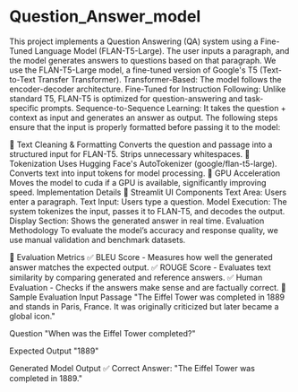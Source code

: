 # Question_Answer_model
This project implements a Question Answering (QA) system using a Fine-Tuned Language Model (FLAN-T5-Large). The user inputs a paragraph, and the model generates answers to questions based on that paragraph.
We use the FLAN-T5-Large model, a fine-tuned version of Google's T5 (Text-to-Text Transfer Transformer).
Transformer-Based: The model follows the encoder-decoder architecture.
Fine-Tuned for Instruction Following: Unlike standard T5, FLAN-T5 is optimized for question-answering and task-specific prompts.
Sequence-to-Sequence Learning: It takes the question + context as input and generates an answer as output.
The following steps ensure that the input is properly formatted before passing it to the model:

📌 Text Cleaning & Formatting
Converts the question and passage into a structured input for FLAN-T5.
Strips unnecessary whitespaces.
📌 Tokenization
Uses Hugging Face's AutoTokenizer (google/flan-t5-large).
Converts text into input tokens for model processing.
📌 GPU Acceleration
Moves the model to cuda if a GPU is available, significantly improving speed.
 Implementation Details
📌 Streamlit UI Components
Text Area: Users enter a paragraph.
Text Input: Users type a question.
Model Execution: The system tokenizes the input, passes it to FLAN-T5, and decodes the output.
Display Section: Shows the generated answer in real time.
Evaluation Methodology
To evaluate the model’s accuracy and response quality, we use manual validation and benchmark datasets.

📌 Evaluation Metrics
✅ BLEU Score - Measures how well the generated answer matches the expected output.
✅ ROUGE Score - Evaluates text similarity by comparing generated and reference answers.
✅ Human Evaluation - Checks if the answers make sense and are factually correct.
📌 Sample Evaluation
Input Passage
"The Eiffel Tower was completed in 1889 and stands in Paris, France. It was originally criticized but later became a global icon."

Question
"When was the Eiffel Tower completed?"

Expected Output
"1889"

Generated Model Output
✅ Correct Answer: "The Eiffel Tower was completed in 1889."
